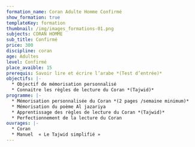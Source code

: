 ```yaml
---
formation_name: Coran Adulte Homme Confirmé
show_formation: true
templateKey: formation
thumbnail: /img/images_formations-01.png
subjects: CORAN HOMME
sub_title: Confirmé
price: 300
discipline: coran
age: Adultes
level: Confirmé
place_avaible: 15
prerequis: Savoir lire et écrire l’arabe *(Test d’entrée)*
objectifs: |-
  * Objectif de mémorisation personnalisé
  * Connaitre les règles de lecture du Coran *(Tajwid)*
programme: |-
  * Mémorisation personnalisée du Coran *(2 pages /semaine minimum)*
  * Mémorisation du poème Al jazariya
  * Apprentissage des règles de lecture du Coran *(Tajwid)*
  * Perfectionnement de la lecture du Coran
ouvrages: |-
  * Coran
  * Manuel  « Le Tajwid simplifié »
---
```

